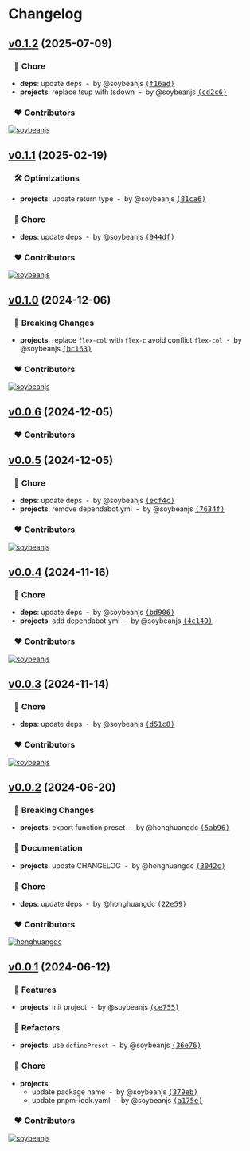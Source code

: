 # Changelog

## [v0.1.2](https://github.com/soybeanjs/unocss-preset/compare/v0.1.1...v0.1.2) (2025-07-09)

### &nbsp;&nbsp;&nbsp;🏡 Chore

- **deps**: update deps &nbsp;-&nbsp; by @soybeanjs [<samp>(f16ad)</samp>](https://github.com/soybeanjs/unocss-preset/commit/f16ad83)
- **projects**: replace tsup with tsdown &nbsp;-&nbsp; by @soybeanjs [<samp>(cd2c6)</samp>](https://github.com/soybeanjs/unocss-preset/commit/cd2c6eb)

### &nbsp;&nbsp;&nbsp;❤️ Contributors

[![soybeanjs](https://github.com/soybeanjs.png?size=48)](https://github.com/soybeanjs)&nbsp;&nbsp;

## [v0.1.1](https://github.com/soybeanjs/unocss-preset/compare/v0.1.0...v0.1.1) (2025-02-19)

### &nbsp;&nbsp;&nbsp;🛠 Optimizations

- **projects**: update return type &nbsp;-&nbsp; by @soybeanjs [<samp>(81ca6)</samp>](https://github.com/soybeanjs/unocss-preset/commit/81ca666)

### &nbsp;&nbsp;&nbsp;🏡 Chore

- **deps**: update deps &nbsp;-&nbsp; by @soybeanjs [<samp>(944df)</samp>](https://github.com/soybeanjs/unocss-preset/commit/944df64)

### &nbsp;&nbsp;&nbsp;❤️ Contributors

[![soybeanjs](https://github.com/soybeanjs.png?size=48)](https://github.com/soybeanjs)&nbsp;&nbsp;

## [v0.1.0](https://github.com/soybeanjs/unocss-preset/compare/v0.0.6...v0.1.0) (2024-12-06)

### &nbsp;&nbsp;&nbsp;🚨 Breaking Changes

- **projects**: replace `flex-col` with `flex-c` avoid conflict `flex-col` &nbsp;-&nbsp; by @soybeanjs [<samp>(bc163)</samp>](https://github.com/soybeanjs/unocss-preset/commit/bc16316)

### &nbsp;&nbsp;&nbsp;❤️ Contributors

[![soybeanjs](https://github.com/soybeanjs.png?size=48)](https://github.com/soybeanjs)&nbsp;&nbsp;

## [v0.0.6](https://github.com/soybeanjs/unocss-preset/compare/v0.0.5...v0.0.6) (2024-12-05)

### &nbsp;&nbsp;&nbsp;❤️ Contributors

## [v0.0.5](https://github.com/soybeanjs/unocss-preset/compare/v0.0.4...v0.0.5) (2024-12-05)

### &nbsp;&nbsp;&nbsp;🏡 Chore

- **deps**: update deps &nbsp;-&nbsp; by @soybeanjs [<samp>(ecf4c)</samp>](https://github.com/soybeanjs/unocss-preset/commit/ecf4c75)
- **projects**: remove dependabot.yml &nbsp;-&nbsp; by @soybeanjs [<samp>(7634f)</samp>](https://github.com/soybeanjs/unocss-preset/commit/7634fcc)

### &nbsp;&nbsp;&nbsp;❤️ Contributors

[![soybeanjs](https://github.com/soybeanjs.png?size=48)](https://github.com/soybeanjs)&nbsp;&nbsp;

## [v0.0.4](https://github.com/soybeanjs/unocss-preset/compare/v0.0.3...v0.0.4) (2024-11-16)

### &nbsp;&nbsp;&nbsp;🏡 Chore

- **deps**: update deps &nbsp;-&nbsp; by @soybeanjs [<samp>(bd906)</samp>](https://github.com/soybeanjs/unocss-preset/commit/bd90634)
- **projects**: add dependabot.yml &nbsp;-&nbsp; by @soybeanjs [<samp>(4c149)</samp>](https://github.com/soybeanjs/unocss-preset/commit/4c149f1)

### &nbsp;&nbsp;&nbsp;❤️ Contributors

[![soybeanjs](https://github.com/soybeanjs.png?size=48)](https://github.com/soybeanjs)&nbsp;&nbsp;

## [v0.0.3](https://github.com/soybeanjs/unocss-preset/compare/v0.0.2...v0.0.3) (2024-11-14)

### &nbsp;&nbsp;&nbsp;🏡 Chore

- **deps**: update deps &nbsp;-&nbsp; by @soybeanjs [<samp>(d51c8)</samp>](https://github.com/soybeanjs/unocss-preset/commit/d51c84b)

### &nbsp;&nbsp;&nbsp;❤️ Contributors

[![soybeanjs](https://github.com/soybeanjs.png?size=48)](https://github.com/soybeanjs)&nbsp;&nbsp;

## [v0.0.2](https://github.com/soybeanjs/unocss-preset/compare/v0.0.1...v0.0.2) (2024-06-20)

### &nbsp;&nbsp;&nbsp;🚨 Breaking Changes

- **projects**: export function preset &nbsp;-&nbsp; by @honghuangdc [<samp>(5ab96)</samp>](https://github.com/soybeanjs/unocss-preset/commit/5ab966c)

### &nbsp;&nbsp;&nbsp;📖 Documentation

- **projects**: update CHANGELOG &nbsp;-&nbsp; by @honghuangdc [<samp>(3042c)</samp>](https://github.com/soybeanjs/unocss-preset/commit/3042cb2)

### &nbsp;&nbsp;&nbsp;🏡 Chore

- **deps**: update deps &nbsp;-&nbsp; by @honghuangdc [<samp>(22e59)</samp>](https://github.com/soybeanjs/unocss-preset/commit/22e590a)

### &nbsp;&nbsp;&nbsp;❤️ Contributors

[![honghuangdc](https://github.com/honghuangdc.png?size=48)](https://github.com/honghuangdc)&nbsp;&nbsp;

## [v0.0.1](https://github.com/soybeanjs/unocss-preset/compare/undefined...v0.0.1) (2024-06-12)

### &nbsp;&nbsp;&nbsp;🚀 Features

- **projects**: init project &nbsp;-&nbsp; by @soybeanjs [<samp>(ce755)</samp>](https://github.com/soybeanjs/unocss-preset/commit/ce755ee)

### &nbsp;&nbsp;&nbsp;💅 Refactors

- **projects**: use `definePreset` &nbsp;-&nbsp; by @soybeanjs [<samp>(36e76)</samp>](https://github.com/soybeanjs/unocss-preset/commit/36e762e)

### &nbsp;&nbsp;&nbsp;🏡 Chore

- **projects**:
  - update package name &nbsp;-&nbsp; by @soybeanjs [<samp>(379eb)</samp>](https://github.com/soybeanjs/unocss-preset/commit/379eb74)
  - update pnpm-lock.yaml &nbsp;-&nbsp; by @soybeanjs [<samp>(a175e)</samp>](https://github.com/soybeanjs/unocss-preset/commit/a175e46)

### &nbsp;&nbsp;&nbsp;❤️ Contributors

[![soybeanjs](https://github.com/soybeanjs.png?size=48)](https://github.com/soybeanjs)&nbsp;&nbsp;

